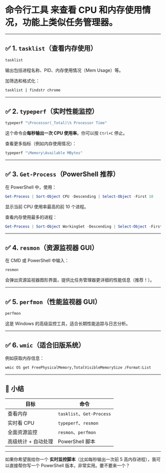 #  **命令行工具** 来查看 **CPU 和内存使用情况**，功能上类似任务管理器。

------

## ✅ 1. `tasklist`（查看内存使用）

```bash
tasklist
```

输出包括进程名称、PID、内存使用情况（Mem Usage）等。

加筛选和格式化：

```bash
tasklist | findstr chrome
```

------

## ✅ 2. `typeperf`（实时性能监控）

```bash
typeperf "\Processor(_Total)\% Processor Time"
```

这个命令会**每秒输出一次 CPU 使用率**。你可以按 `Ctrl+C` 停止。

查看更多指标（例如内存使用情况）：

```bash
typeperf "\Memory\Available MBytes"
```

------

## ✅ 3. `Get-Process`（PowerShell 推荐）

在 PowerShell 中，使用：

```powershell
Get-Process | Sort-Object CPU -Descending | Select-Object -First 10
```

显示当前 CPU 使用率最高的前 10 个进程。

查看内存使用最多的进程：

```powershell
Get-Process | Sort-Object WorkingSet -Descending | Select-Object -First 10
```

------

## ✅ 4. `resmon`（资源监视器 GUI）

在 CMD 或 PowerShell 中输入：

```bash
resmon
```

会弹出资源监视器图形界面，提供比任务管理器更详细的性能信息（推荐！）。

------

## ✅ 5. `perfmon`（性能监视器 GUI）

```bash
perfmon
```

这是 Windows 的高级监控工具，适合长期性能追踪与日志分析。

------

## ✅ 6. `wmic`（适合旧版系统）

例如获取内存信息：

```bash
wmic OS get FreePhysicalMemory,TotalVisibleMemorySize /Format:List
```

------

## 🔁 小结

| 目标                | 命令                      |
| ------------------- | ------------------------- |
| 查看内存            | `tasklist`、`Get-Process` |
| 实时看 CPU          | `typeperf`、`resmon`      |
| 全面资源监控        | `resmon`、`perfmon`       |
| 高级统计 + 自动处理 | PowerShell 脚本           |

------

如果你希望我给你一个 **实时监控脚本**（比如每秒输出一次前 5 高内存进程），我可以直接帮你写一个 PowerShell 版本，非常实用。要不要来一个？
